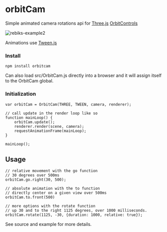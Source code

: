 # orbitCam
Simple animated camera rotations api for [Three.js](https://threejs.org/) [OrbitControls](https://github.com/mattdesl/three-orbit-controls)

![rebiks-example2](https://user-images.githubusercontent.com/232036/30819012-f97e7cac-a1e2-11e7-89d9-229fb802b6cc.gif)

Animations use [Tween.js](https://github.com/tweenjs/tween.js/)

### Install
```
npm install orbitcam
```
Can also load src/OrbitCam.js directly into a browser and it will assign itself to the OrbitCam global.


### Initialization
```
var orbitCam = OrbitCam(THREE, TWEEN, camera, renderer);

// call update in the render loop like so
function mainLoop() {
    orbitCam.update();
    renderer.render(scene, camera);
    requestAnimationFrame(mainLoop);
}

mainLoop();

```

## Usage
```
// relative movement with the go function
// 30 degrees over 500ms
orbitCam.go.right(30, 500);

// absolute animation with the to function
// directly center on a given view over 500ms
orbitCam.to.front(500)

// more options with the rotate function
// up 30 and to the right 1125 degrees, over 1000 milliseconds.
orbitCam.rotate(1125, -30, {duration: 1000, relative: true});
```

See source and example for more details.
